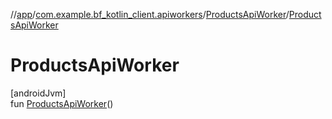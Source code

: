 //[app](../../../index.md)/[com.example.bf_kotlin_client.apiworkers](../index.md)/[ProductsApiWorker](index.md)/[ProductsApiWorker](-products-api-worker.md)

# ProductsApiWorker

[androidJvm]\
fun [ProductsApiWorker](-products-api-worker.md)()
